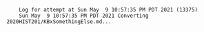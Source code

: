         Log for attempt at Sun May  9 10:57:35 PM PDT 2021 (13375)
        Sun May  9 10:57:35 PM PDT 2021 Converting 2020HIST201/KBxSomethingElse.md...
